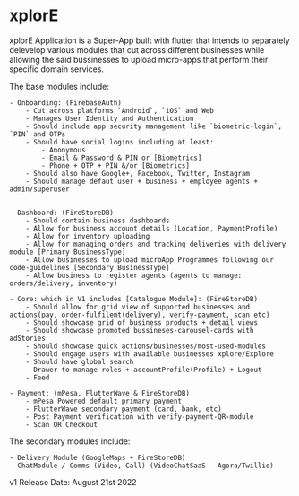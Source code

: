 # xplorE

xplorE Application is a Super-App built with flutter that intends to separately delevelop various modules that cut across different businesses while allowing the said bussinesses to upload micro-apps that perform their specific domain services.

The base modules include:

    - Onboarding: (FirebaseAuth)
        - Cut across platforms `Android`, `iOS` and Web
        - Manages User Identity and Authentication
        - Should include app security management like `biometric-login`, `PIN` and OTPs
        - Should have social logins including at least: 
            - Anonymous
            - Email & Password & PIN or [Biometrics]
            - Phone + OTP + PIN &/or [Biometrics]
        - Should also have Google+, Facebook, Twitter, Instagram
        - Should manage defaut user + business + employee agents + admin/superuser


    - Dashboard: (FireStoreDB)
        - Should contain business dashboards
        - Allow for business account details (Location, PaymentProfile)
        - Allow for inventory uploading
        - Allow for managing orders and tracking deliveries with delivery module [Primary BusinessType]
        - Allow businesses to upload microApp Programmes following our code-guidelines [Secondary BusinessType]
        - Allow business to register agents (agents to manage: orders/delivery, inventory)

    - Core: which in V1 includes [Catalogue Module]: (FireStoreDB)
        - Should allow for grid view of supported businesses and actions(pay, order-fulfilemt(delivery), verify-payment, scan etc)
        - Should showcase grid of business products + detail views
        - Should showcase promoted bussineses-carousel-cards with adStories
        - Should showcase quick actions/businesses/most-used-modules
        - Should engage users with available businesses xplore/Explore
        - Should have global search
        - Drawer to manage roles + accountProfile(Profile) + Logout
        - Feed

    - Payment: (mPesa, FlutterWave & FireStoreDB)
        - mPesa Powered default primary payment 
        - FlutterWave secondary payment (card, bank, etc)
        - Post Payment verification with verify-payment-QR-module
        - Scan QR Checkout

The secondary modules include:

    - Delivery Module (GoogleMaps + FireStoreDB)
    - ChatModule / Comms (Video, Call) (VideoChatSaaS - Agora/Twillio)


v1 Release Date: August 21st 2022
